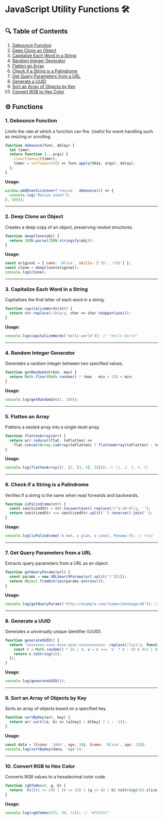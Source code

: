 

# JavaScript Utility Functions 🛠️


## 🔍 Table of Contents
1. [Debounce Function](#1-debounce-function)
2. [Deep Clone an Object](#2-deep-clone-an-object)
3. [Capitalize Each Word in a String](#3-capitalize-each-word-in-a-string)
4. [Random Integer Generator](#4-random-integer-generator)
5. [Flatten an Array](#5-flatten-an-array)
6. [Check if a String is a Palindrome](#6-check-if-a-string-is-a-palindrome)
7. [Get Query Parameters from a URL](#7-get-query-parameters-from-a-url)
8. [Generate a UUID](#8-generate-a-uuid)
9. [Sort an Array of Objects by Key](#9-sort-an-array-of-objects-by-key)
10. [Convert RGB to Hex Color](#10-convert-rgb-to-hex-color)

## ⚙️ Functions

### 1. Debounce Function
Limits the rate at which a function can fire. Useful for event handling such as resizing or scrolling.

```javascript
function debounce(func, delay) {
  let timer;
  return function (...args) {
    clearTimeout(timer);
    timer = setTimeout(() => func.apply(this, args), delay);
  };
}
```

**Usage:**
```javascript
window.addEventListener('resize', debounce(() => {
  console.log('Resize event');
}, 500));
```

---

### 2. Deep Clone an Object
Creates a deep copy of an object, preserving nested structures.

```javascript
function deepClone(obj) {
  return JSON.parse(JSON.stringify(obj));
}
```

**Usage:**
```javascript
const original = { name: 'Alice', skills: ['JS', 'CSS'] };
const clone = deepClone(original);
console.log(clone);
```

---

### 3. Capitalize Each Word in a String
Capitalizes the first letter of each word in a string.

```javascript
function capitalizeWords(str) {
  return str.replace(/\b\w/g, char => char.toUpperCase());
}
```

**Usage:**
```javascript
console.log(capitalizeWords('hello world')); // "Hello World"
```

---

### 4. Random Integer Generator
Generates a random integer between two specified values.

```javascript
function getRandomInt(min, max) {
  return Math.floor(Math.random() * (max - min + 1)) + min;
}
```

**Usage:**
```javascript
console.log(getRandomInt(1, 100));
```

---

### 5. Flatten an Array
Flattens a nested array into a single-level array.

```javascript
function flattenArray(arr) {
  return arr.reduce((flat, toFlatten) =>
    flat.concat(Array.isArray(toFlatten) ? flattenArray(toFlatten) : toFlatten), []);
}
```

**Usage:**
```javascript
console.log(flattenArray([1, [2, [3, 4], 5]])); // [1, 2, 3, 4, 5]
```

---

### 6. Check if a String is a Palindrome
Verifies if a string is the same when read forwards and backwards.

```javascript
function isPalindrome(str) {
  const sanitizedStr = str.toLowerCase().replace(/[^a-z0-9]/g, '');
  return sanitizedStr === sanitizedStr.split('').reverse().join('');
}
```

**Usage:**
```javascript
console.log(isPalindrome('A man, a plan, a canal, Panama')); // true
```

---

### 7. Get Query Parameters from a URL
Extracts query parameters from a URL as an object.

```javascript
function getQueryParams(url) {
  const params = new URLSearchParams(url.split('?')[1]);
  return Object.fromEntries(params.entries());
}
```

**Usage:**
```javascript
console.log(getQueryParams('http://example.com/?name=John&age=30')); // { name: 'John', age: '30' }
```

---

### 8. Generate a UUID
Generates a universally unique identifier (UUID).

```javascript
function generateUUID() {
  return 'xxxxxxxx-xxxx-4xxx-yxxx-xxxxxxxxxxxx'.replace(/[xy]/g, function(c) {
    const r = Math.random() * 16 | 0, v = c === 'x' ? r : (r & 0x3 | 0x8);
    return v.toString(16);
  });
}
```

**Usage:**
```javascript
console.log(generateUUID());
```

---

### 9. Sort an Array of Objects by Key
Sorts an array of objects based on a specified key.

```javascript
function sortByKey(arr, key) {
  return arr.sort((a, b) => (a[key] > b[key] ? 1 : -1));
}
```

**Usage:**
```javascript
const data = [{name: 'John', age: 30}, {name: 'Alice', age: 25}];
console.log(sortByKey(data, 'age'));
```

---

### 10. Convert RGB to Hex Color
Converts RGB values to a hexadecimal color code.

```javascript
function rgbToHex(r, g, b) {
  return `#${((1 << 24) | (r << 16) | (g << 8) | b).toString(16).slice(1).toUpperCase()}`;
}
```

**Usage:**
```javascript
console.log(rgbToHex(255, 99, 71)); // "#FF6347"
```



